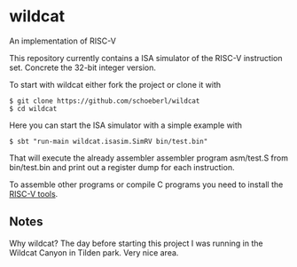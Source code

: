 # wildcat
An implementation of RISC-V

This repository currently contains a ISA simulator of the RISC-V instruction
set. Concrete the 32-bit integer version.

To start with wildcat either fork the project or clone it with

    $ git clone https://github.com/schoeberl/wildcat
    $ cd wildcat

Here you can start the ISA simulator with a simple example with

    $ sbt "run-main wildcat.isasim.SimRV bin/test.bin"

That will execute the already assembler assembler program asm/test.S
from bin/test.bin and print out a register dump for each instruction.

To assemble other programs or compile C programs you need to install
the [RISC-V tools](https://github.com/riscv/riscv-tools).

## Notes

Why wildcat? The day before starting this project I was running
in the Wildcat Canyon in Tilden park. Very nice area.
